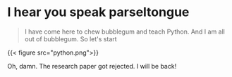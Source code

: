 # I hear you speak parseltongue


> I have come here to chew bubblegum and teach Python. And I am all out of bubblegum. So let's start

{{< figure src="python.png">}}

Oh, damn. The research paper got rejected. I will be back!
